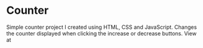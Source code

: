 # Counter

Simple counter project I created using HTML, CSS and JavaScript. Changes the counter displayed when clicking the increase or decrease buttons.
View at 
